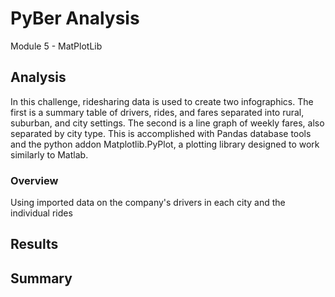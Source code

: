 # PyBer Analysis
Module 5 - MatPlotLib

## Analysis

In this challenge, ridesharing data is used to create two infographics. The first is a summary table of drivers, rides, and fares separated into rural, suburban, and city settings. The second is a line graph of weekly fares, also separated by city type. This is accomplished with Pandas database tools and the python addon Matplotlib.PyPlot, a plotting library designed to work similarly to Matlab. 

### Overview

Using imported data on the company's drivers in each city and the individual rides 

## Results

## Summary
